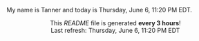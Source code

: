 My name is Tanner and today is Thursday, June 6, 11:20 PM EDT.

<p align="center">This <i>README</i> file is generated <b>every 3 hours</b>!</br>Last refresh: Thursday, June 6, 11:20 PM EDT<br /></p>
